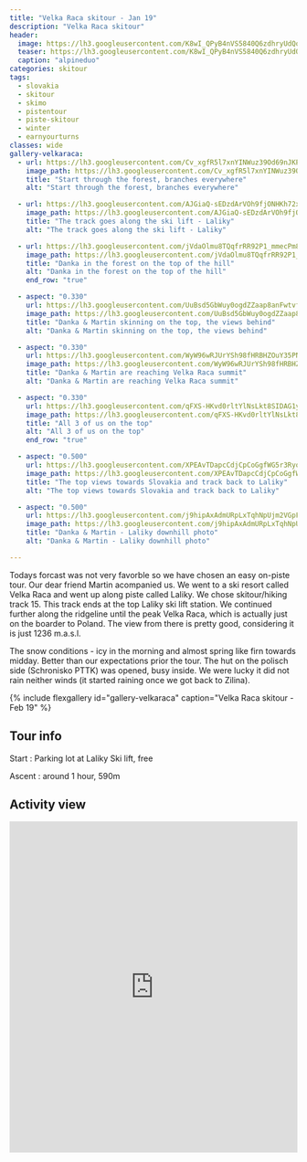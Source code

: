 ```yaml
---
title: "Velka Raca skitour - Jan 19"
description: "Velka Raca skitour"
header:
  image: https://lh3.googleusercontent.com/K8wI_QPyB4nVS5840Q6zdhryUdQoev8aKouE1Vre1TpXYkVDOjcki32zlstQ6cR6N4CZGuEr5O1_6PSZTzx0dJT8ddUDdoZ77A6g-vgL3iF7EkoKBHjSiWMdfP57_JUWPiUBRpRnWCBMLqLQjS_1sEpFyqv6KC31XOeMEMRQbEaUy2I3X4djm_VeOAVtgT6mib8gglHj1Wpxt72YuCjgNy9knorMMssNXtEExXHUtlt2su1J6ETTI_fIHRaW6r0RcA_9UA9qTXbvd1weWotNUuAmWhazK9Lmx4M4drQpLpExXyg1lNaHgVYA5QWCdzoTr1llD3baLGx5vMCjfu5w6XwqHJXti5WPVh5CLTvfSTPMMTNd0ISFCCHMF4_5gGZc-nMaGHVqvVnSr8K76tUGbZ_OUGgzly11mWcsVId2qSUG4WUCEvSqQhH_55qvBSao3fPWGXsE0yorJ9sb6b3RbrvjJ-tqIeT8aPYOqAbghY6R03QAImW8Zr2vDGlAaQA8u4pq-l2OxjaXyHSmSYAPTjBaSDyK4i_bZGO9DFBCGwqIN4OEke_u2NN-otDOBMSys6RTnUOeQORcJ41VYgiOfyZbFOI289iGuBdUu1M1P4k8wswuZuCh-DbRKUGEWkbOtugQ7KfqIhubuImNOdozNlQkqWGI-qwUZ4Si9AEgChpVdCCZepbCo7l_I3cFWQC_NGXKSqBWcGXDyFRUHqskk66WEA=w2118-h1542-no
  teaser: https://lh3.googleusercontent.com/K8wI_QPyB4nVS5840Q6zdhryUdQoev8aKouE1Vre1TpXYkVDOjcki32zlstQ6cR6N4CZGuEr5O1_6PSZTzx0dJT8ddUDdoZ77A6g-vgL3iF7EkoKBHjSiWMdfP57_JUWPiUBRpRnWCBMLqLQjS_1sEpFyqv6KC31XOeMEMRQbEaUy2I3X4djm_VeOAVtgT6mib8gglHj1Wpxt72YuCjgNy9knorMMssNXtEExXHUtlt2su1J6ETTI_fIHRaW6r0RcA_9UA9qTXbvd1weWotNUuAmWhazK9Lmx4M4drQpLpExXyg1lNaHgVYA5QWCdzoTr1llD3baLGx5vMCjfu5w6XwqHJXti5WPVh5CLTvfSTPMMTNd0ISFCCHMF4_5gGZc-nMaGHVqvVnSr8K76tUGbZ_OUGgzly11mWcsVId2qSUG4WUCEvSqQhH_55qvBSao3fPWGXsE0yorJ9sb6b3RbrvjJ-tqIeT8aPYOqAbghY6R03QAImW8Zr2vDGlAaQA8u4pq-l2OxjaXyHSmSYAPTjBaSDyK4i_bZGO9DFBCGwqIN4OEke_u2NN-otDOBMSys6RTnUOeQORcJ41VYgiOfyZbFOI289iGuBdUu1M1P4k8wswuZuCh-DbRKUGEWkbOtugQ7KfqIhubuImNOdozNlQkqWGI-qwUZ4Si9AEgChpVdCCZepbCo7l_I3cFWQC_NGXKSqBWcGXDyFRUHqskk66WEA=w2118-h1542-no
  caption: "alpineduo"
categories: skitour
tags:
  - slovakia
  - skitour
  - skimo
  - pistentour
  - piste-skitour
  - winter
  - earnyourturns
classes: wide
gallery-velkaraca:
  - url: https://lh3.googleusercontent.com/Cv_xgfR5l7xnYINWuz39Od69nJKPH7B92Q_NPCXidhKuSuD-P3zO7l6unioBIyOn85lZYEY1vCPc0Q_pQfA7Jp4RExMMBDt1PRBGGvuRI4cSSKSRyCU6FI_5ZSRuWmQ6Wi-iUGhbu7L8nW-EqbUf7wAPJvHrey-CW9k5w25hHaSIIy93GfSKkcVyptpG6SrR4pNjOJomtnZ8uZT2F9nOD4UiVP49JfJCSINHLQML2_BvEjpD4N7P0WVrvbzaDn1CVTsNs1i-c0q4ihs5zpLdLIFPxN1h9IHPuEKCPBhos2lYx_QygDHk6hVoe4ViiO8InSLoDBsbDxadfOdMBq2SqN5N_oriPMPb25MmuA3eFqXmZJt38sIBY2XMBeNXeImUmXTb9Ruvz4_cO16ZTfu2hsB4Wop_RxMacDy3Y50oND3PYBOj6ZytiiJcDMDgfRbYuXKE94qiKvyUir0kbA3UOIPWiRVtRkmGOBg0kycdfS5mgJhFinwL7pD2zBqohkw6iFO2wZXSp82ffyAQJT3uUvorNEjmrh3iHbkAoUAyxAsxGW6X5wBoaPtZnDwEWwiyek0kQDtBPjiD9h2lCeCBHVnFUJA6SWhdCDWW41Fb4IHqCOrzb5MUDeItY336vazA7c2G_35GO4ppPpT2mhHniPc8DCUWXXWwyu7ql87oxNVPJ-Epm1UUf0uoCa64bzWgavDWX9Men9sINzjjX6yANvxEYQ=w600-h800-no
    image_path: https://lh3.googleusercontent.com/Cv_xgfR5l7xnYINWuz39Od69nJKPH7B92Q_NPCXidhKuSuD-P3zO7l6unioBIyOn85lZYEY1vCPc0Q_pQfA7Jp4RExMMBDt1PRBGGvuRI4cSSKSRyCU6FI_5ZSRuWmQ6Wi-iUGhbu7L8nW-EqbUf7wAPJvHrey-CW9k5w25hHaSIIy93GfSKkcVyptpG6SrR4pNjOJomtnZ8uZT2F9nOD4UiVP49JfJCSINHLQML2_BvEjpD4N7P0WVrvbzaDn1CVTsNs1i-c0q4ihs5zpLdLIFPxN1h9IHPuEKCPBhos2lYx_QygDHk6hVoe4ViiO8InSLoDBsbDxadfOdMBq2SqN5N_oriPMPb25MmuA3eFqXmZJt38sIBY2XMBeNXeImUmXTb9Ruvz4_cO16ZTfu2hsB4Wop_RxMacDy3Y50oND3PYBOj6ZytiiJcDMDgfRbYuXKE94qiKvyUir0kbA3UOIPWiRVtRkmGOBg0kycdfS5mgJhFinwL7pD2zBqohkw6iFO2wZXSp82ffyAQJT3uUvorNEjmrh3iHbkAoUAyxAsxGW6X5wBoaPtZnDwEWwiyek0kQDtBPjiD9h2lCeCBHVnFUJA6SWhdCDWW41Fb4IHqCOrzb5MUDeItY336vazA7c2G_35GO4ppPpT2mhHniPc8DCUWXXWwyu7ql87oxNVPJ-Epm1UUf0uoCa64bzWgavDWX9Men9sINzjjX6yANvxEYQ=w600-h800-no
    title: "Start through the forest, branches everywhere"
    alt: "Start through the forest, branches everywhere"

  - url: https://lh3.googleusercontent.com/AJGiaQ-sEDzdArVOh9fjONHKh72xWMc6dmixgJADJdtFEww-mWMYpnpo0xqLRFNrE-U7DzukHwDRmPRT3L9z6Ig5OX_ypvSzf-a_rX6pyZE_PFibxQQBj0AyjLEj5IvgYGw_SyZw4w7s75tpA-ry6hYzDvx1LeneQNWfO3gLe4pVaROAOvMXlI8MToUc7ptj7PgFFIycrw6AG2D2DJNmX9hEwkdiq5OdUfGOyyiwVCkoww-9P_IBUL0gMj0_Hr1OMX3i9MFJKG7nvXZcAn5nr6Hp1hlW_635_GK9lgm3P-i9lqm_c37piVqFlHi82ssYJ-4234A1wbmZAOmMJGS_D2jIp-rwKgN2dSO46Qd9GG7trw7b_v0VYeBOfwSv_ZKa4TLbczWQrnDPVdLDT_OcaW8P6ch6lYRjkZvf3qgnhr3SjgBA95OJRgFgrxbuIoAVrQfNWm9D5gAER81tn-a4DrzyqvZlMaX4xRRth952te3vVgwhVJsMjcKCvXmDIYxVuhBkqNnwQr6oz0K4JvHcwBeLTqbXHlLw88w9HlWAbMJFAp2hnfkot78rzmm3_k3mJj0Uuu0k8FYBEd0bL5f4NlZgBJIQCXm8ACIUO2LISTO8BGTUGDloMcVnWBmm_9hW2INeSy1A9BqGP-KHY2PI0EZkOay0wnD3ksgvtWAVbFjJ8PKPMZOuZXq3vyNSw6UYv3IWkatT4jDA0Jjjks0FUMtEVQ=w800-h600-no
    image_path: https://lh3.googleusercontent.com/AJGiaQ-sEDzdArVOh9fjONHKh72xWMc6dmixgJADJdtFEww-mWMYpnpo0xqLRFNrE-U7DzukHwDRmPRT3L9z6Ig5OX_ypvSzf-a_rX6pyZE_PFibxQQBj0AyjLEj5IvgYGw_SyZw4w7s75tpA-ry6hYzDvx1LeneQNWfO3gLe4pVaROAOvMXlI8MToUc7ptj7PgFFIycrw6AG2D2DJNmX9hEwkdiq5OdUfGOyyiwVCkoww-9P_IBUL0gMj0_Hr1OMX3i9MFJKG7nvXZcAn5nr6Hp1hlW_635_GK9lgm3P-i9lqm_c37piVqFlHi82ssYJ-4234A1wbmZAOmMJGS_D2jIp-rwKgN2dSO46Qd9GG7trw7b_v0VYeBOfwSv_ZKa4TLbczWQrnDPVdLDT_OcaW8P6ch6lYRjkZvf3qgnhr3SjgBA95OJRgFgrxbuIoAVrQfNWm9D5gAER81tn-a4DrzyqvZlMaX4xRRth952te3vVgwhVJsMjcKCvXmDIYxVuhBkqNnwQr6oz0K4JvHcwBeLTqbXHlLw88w9HlWAbMJFAp2hnfkot78rzmm3_k3mJj0Uuu0k8FYBEd0bL5f4NlZgBJIQCXm8ACIUO2LISTO8BGTUGDloMcVnWBmm_9hW2INeSy1A9BqGP-KHY2PI0EZkOay0wnD3ksgvtWAVbFjJ8PKPMZOuZXq3vyNSw6UYv3IWkatT4jDA0Jjjks0FUMtEVQ=w800-h600-no
    title: "The track goes along the ski lift - Laliky"
    alt: "The track goes along the ski lift - Laliky"

  - url: https://lh3.googleusercontent.com/jVdaOlmu8TQqfrRR92P1_mmecPm8x-zKYvAAjTCtLluKjVEN0sbVjzCNgwMyefYY1PbvT_S6a-GveiBDBoMNMflS8g2yEyePxcMdQ842odHwUICH5lRUOY-gRQKgAtHNU8P3A9DXTj9g_eJAC7bUm8IAgkk_u3Nd9ZnvAV7NrY2mGxGDCmgZrD_AyJh03w94-o5eDOmX9XILEdtd3vJ1Rr53SWdaoDyXnH3kF40uwqr4wAB8VDWSuFKYPfZ2m56_o3By3Dhp_kNYMCiAtmpMgPSVTwibI5aWedYj-Q2D1Cc5LFBrHb8eJ85RRNlxI6P-r-Xz4zNB42R9kseYWTEJfBDLGgWHsN9LSZNfP0l5vl7FiWUUDAzR8oJpV9i2lcQrE6Dm85kBc2TWm9RKNznhPJPDV8OXAbuQkjLXaBPKHbrkBeS8gr5Ewt6JlPjh7INf_KCcajcIbhJtH5VknUEQbsIRqt5XwLTMFtdi-UeX717rRizZ3GuVc21Slcs0TFeGgmZ-ZiDWJkrKOCA-mL0loerVgD3bPqXr35887J7Tii0L__izFW7qZ6whFpnbZc1nU_Oe4xXZN0f6gKzur5255gfHEUuLJ8E0UekiRidtSiWetJSHH-FvD6tDL03kvTJxyXLE-7iyiMRlT22hUDZ9_al_QGAfEr6D=w600-h800-no
    image_path: https://lh3.googleusercontent.com/jVdaOlmu8TQqfrRR92P1_mmecPm8x-zKYvAAjTCtLluKjVEN0sbVjzCNgwMyefYY1PbvT_S6a-GveiBDBoMNMflS8g2yEyePxcMdQ842odHwUICH5lRUOY-gRQKgAtHNU8P3A9DXTj9g_eJAC7bUm8IAgkk_u3Nd9ZnvAV7NrY2mGxGDCmgZrD_AyJh03w94-o5eDOmX9XILEdtd3vJ1Rr53SWdaoDyXnH3kF40uwqr4wAB8VDWSuFKYPfZ2m56_o3By3Dhp_kNYMCiAtmpMgPSVTwibI5aWedYj-Q2D1Cc5LFBrHb8eJ85RRNlxI6P-r-Xz4zNB42R9kseYWTEJfBDLGgWHsN9LSZNfP0l5vl7FiWUUDAzR8oJpV9i2lcQrE6Dm85kBc2TWm9RKNznhPJPDV8OXAbuQkjLXaBPKHbrkBeS8gr5Ewt6JlPjh7INf_KCcajcIbhJtH5VknUEQbsIRqt5XwLTMFtdi-UeX717rRizZ3GuVc21Slcs0TFeGgmZ-ZiDWJkrKOCA-mL0loerVgD3bPqXr35887J7Tii0L__izFW7qZ6whFpnbZc1nU_Oe4xXZN0f6gKzur5255gfHEUuLJ8E0UekiRidtSiWetJSHH-FvD6tDL03kvTJxyXLE-7iyiMRlT22hUDZ9_al_QGAfEr6D=w600-h800-no
    title: "Danka in the forest on the top of the hill"
    alt: "Danka in the forest on the top of the hill"
    end_row: "true"

  - aspect: "0.330"
    url: https://lh3.googleusercontent.com/UuBsd5GbWuy0ogdZZaap8anFwtvf6B59DF9cCmEAbYN_dYOuqpFTCHPkYQFbjAde_iIWHt38CcUa-zJqCNL66em1dVl3wGg5_uFhHvX3vSdt3pOluRrx8bzu5JI7Qct9Uq3UiP3_Hq8Sw8H1Mct_CH2XouriZsVzFJ41ryuXPvTsBnT8AxUHXg7jmKRaW753H8jZk1y7IIYlbWDiE99RUMvawlUjXaIf93Y6D67A6IwZjG4LdeywsDkkZQzIxcw0kVb9iH-WCjIta5r4JkXKMQ8JeHqiFZZbLn4xSFE31-0HRv1tLV1K0y5S9g5GMzyYiNqr0wYvQ3z6xbD2psqCezBYov01IhmgOUWsq2J46rXHut6C5AkpuFXZyT6aPlA09zRzmNN8VfJJe2-xXCHPto5K6squ0EuXvX9F-_13FCog3B3rCaG1S4ePZVH-6G6E5cJGBGtAZxUDaH3-UHFe9h6lfgczTAwEw3u5snaclLfTH2QvvV2s0_kQido3IkMT6UXK3xrZoqvyF1H8E0cjYdLF_u_js3mtrgmfhfb0NmXr7Mb5TSE8ern8heb6wG_nQQ2yUK98nqAA5fp6Jip3a7wfsGHwLtf7e9s18V9qQQIvJUn_HWXoIC90m4dYk_JYDheNDDpjyBQPKtkqxrBZ754mr9hvyFES=w2414-h1542-no
    image_path: https://lh3.googleusercontent.com/UuBsd5GbWuy0ogdZZaap8anFwtvf6B59DF9cCmEAbYN_dYOuqpFTCHPkYQFbjAde_iIWHt38CcUa-zJqCNL66em1dVl3wGg5_uFhHvX3vSdt3pOluRrx8bzu5JI7Qct9Uq3UiP3_Hq8Sw8H1Mct_CH2XouriZsVzFJ41ryuXPvTsBnT8AxUHXg7jmKRaW753H8jZk1y7IIYlbWDiE99RUMvawlUjXaIf93Y6D67A6IwZjG4LdeywsDkkZQzIxcw0kVb9iH-WCjIta5r4JkXKMQ8JeHqiFZZbLn4xSFE31-0HRv1tLV1K0y5S9g5GMzyYiNqr0wYvQ3z6xbD2psqCezBYov01IhmgOUWsq2J46rXHut6C5AkpuFXZyT6aPlA09zRzmNN8VfJJe2-xXCHPto5K6squ0EuXvX9F-_13FCog3B3rCaG1S4ePZVH-6G6E5cJGBGtAZxUDaH3-UHFe9h6lfgczTAwEw3u5snaclLfTH2QvvV2s0_kQido3IkMT6UXK3xrZoqvyF1H8E0cjYdLF_u_js3mtrgmfhfb0NmXr7Mb5TSE8ern8heb6wG_nQQ2yUK98nqAA5fp6Jip3a7wfsGHwLtf7e9s18V9qQQIvJUn_HWXoIC90m4dYk_JYDheNDDpjyBQPKtkqxrBZ754mr9hvyFES=w2414-h1542-no
    title: "Danka & Martin skinning on the top, the views behind"
    alt: "Danka & Martin skinning on the top, the views behind"

  - aspect: "0.330"
    url: https://lh3.googleusercontent.com/WyW96wRJUrYSh98fHRBHZOuY35PNS0No3GbcXfBSVfm8SCckemo6f5Fx97ZgExrNiYxJs2yrUcX9kWJtYdoAZ4BpeMBSGmx7ygE5JBxgKi8KLAeDy3ie86MsgaQROcpvOdOvOG2aVQKfj1uUA7140NbtEOy6CW1Kd2_v8CRj4tc5wHbMh7VA5mRYftTyTJCV8eF557sZz4LCpH4NPYYO1sz-ghDD7NF19KNlQvO6jN7LvLA0oSgFOR89r_i5nKiN5k0l1mjVFwEjYmbgSdPwnPDpm_4xcLsuYAvrk_QpZiaLfX_LltXGLN-dGLYqdpRmvEi4yR9W9yGK6xkA9o_CUVKOK3ZP7vL8LkVQeYHfFl8POd8fa4ZXuve2zrtYkvWRzW8R4e9SYq42qVYKfcyDRs9QviVHZfVbj9b8ZHnrtwYlPVx2cvOxjS-uPiWw6Qwffeu9xAc9tnLRTEE6N9LfCuPUl71rcEImLT7cGaR7QUxp8fORssreKpVKerM2-VZxpmx2QDWuPzykSxCYZfnW7Y2ehz-ZD2qh0gaBZIFzVwdXLRQrGo8QxMXwahBchTV991BkDQR98tpuoMaRlff3nw7nxoXsNbU21eVnUfqirt-KRDzxu21FDkKHVPW0Wx4m0pm7yFJMp-hxXtj9qe56A1pJCsUjnRY-a7pjXopEEgu0AHHu3nWSpSKR7RSmFzMPkFvGzuL553NuF1LdU4QeE27QtQ=w600-h800-no
    image_path: https://lh3.googleusercontent.com/WyW96wRJUrYSh98fHRBHZOuY35PNS0No3GbcXfBSVfm8SCckemo6f5Fx97ZgExrNiYxJs2yrUcX9kWJtYdoAZ4BpeMBSGmx7ygE5JBxgKi8KLAeDy3ie86MsgaQROcpvOdOvOG2aVQKfj1uUA7140NbtEOy6CW1Kd2_v8CRj4tc5wHbMh7VA5mRYftTyTJCV8eF557sZz4LCpH4NPYYO1sz-ghDD7NF19KNlQvO6jN7LvLA0oSgFOR89r_i5nKiN5k0l1mjVFwEjYmbgSdPwnPDpm_4xcLsuYAvrk_QpZiaLfX_LltXGLN-dGLYqdpRmvEi4yR9W9yGK6xkA9o_CUVKOK3ZP7vL8LkVQeYHfFl8POd8fa4ZXuve2zrtYkvWRzW8R4e9SYq42qVYKfcyDRs9QviVHZfVbj9b8ZHnrtwYlPVx2cvOxjS-uPiWw6Qwffeu9xAc9tnLRTEE6N9LfCuPUl71rcEImLT7cGaR7QUxp8fORssreKpVKerM2-VZxpmx2QDWuPzykSxCYZfnW7Y2ehz-ZD2qh0gaBZIFzVwdXLRQrGo8QxMXwahBchTV991BkDQR98tpuoMaRlff3nw7nxoXsNbU21eVnUfqirt-KRDzxu21FDkKHVPW0Wx4m0pm7yFJMp-hxXtj9qe56A1pJCsUjnRY-a7pjXopEEgu0AHHu3nWSpSKR7RSmFzMPkFvGzuL553NuF1LdU4QeE27QtQ=w600-h800-no
    title: "Danka & Martin are reaching Velka Raca summit"
    alt: "Danka & Martin are reaching Velka Raca summit"

  - aspect: "0.330"
    url: https://lh3.googleusercontent.com/qFXS-HKvd0rltYlNsLkt8SIDAG1y_Bo4U2dFQUxtz_tyyolrEedqsp4SBTByUoqm7pKqyzMz9-aEml6SGMsrc-K1XL0DO1DEfA-j_g-V_AWtok8LlM50XP4cdIcSWKBfSJ9EPP5ffVCBuyJYf_Tu31lvG4sOkbSmw2xqpzqhFjrX_LyfkxOKxH8QPI9c-mzK0pYyT4QIlKc9rqfXpuxHuARvhvdJPhDHlhXHxcUKs0Q6dRwGGqZ5d5bfMlsUL4SNX2aCHfFtVYxbryZCGPULF-e7JgtDiIrVU7BY9gQNV09VWCoblyi3u6utCT2NpRkHaZTTVDBv3ixEqCK0QKT8G-i2tZX52-EFeQSLFKevDDeEgHV-bOUNB8YqYtD-LSOy0ZlSQExFKzT4NDRlD76Tr4RifgLTeb_GXeow1XpLcdYr-c0n1a0w47Z-OjBjjA3tqUMF4TC6XgV-S4otKDHbR0S6MU7kshyelmBQ1Ruqv2GgL1Y0jfh1uRfc8Iig9QdOV1jOsjDBrT8ko6Zy03TLNZsBWxcze3jRSCObfU-rpExyI01uYvcmOI4_e8BcBm_HP8o3y5yAvgoA8RnHqLD9w81etTLUYrPyFmRPlmwY0oHs2-0qPGDRYDROFtH-wEdTR8BM3Z0B96hgt_JRJNySq7UY7d9ajyJpH2RY8G7l4maJQqTNawgiOOXi8oPVQs6dDyUSSseYSaMJLmgXq6drj_hiwQ=w2056-h1542-no
    image_path: https://lh3.googleusercontent.com/qFXS-HKvd0rltYlNsLkt8SIDAG1y_Bo4U2dFQUxtz_tyyolrEedqsp4SBTByUoqm7pKqyzMz9-aEml6SGMsrc-K1XL0DO1DEfA-j_g-V_AWtok8LlM50XP4cdIcSWKBfSJ9EPP5ffVCBuyJYf_Tu31lvG4sOkbSmw2xqpzqhFjrX_LyfkxOKxH8QPI9c-mzK0pYyT4QIlKc9rqfXpuxHuARvhvdJPhDHlhXHxcUKs0Q6dRwGGqZ5d5bfMlsUL4SNX2aCHfFtVYxbryZCGPULF-e7JgtDiIrVU7BY9gQNV09VWCoblyi3u6utCT2NpRkHaZTTVDBv3ixEqCK0QKT8G-i2tZX52-EFeQSLFKevDDeEgHV-bOUNB8YqYtD-LSOy0ZlSQExFKzT4NDRlD76Tr4RifgLTeb_GXeow1XpLcdYr-c0n1a0w47Z-OjBjjA3tqUMF4TC6XgV-S4otKDHbR0S6MU7kshyelmBQ1Ruqv2GgL1Y0jfh1uRfc8Iig9QdOV1jOsjDBrT8ko6Zy03TLNZsBWxcze3jRSCObfU-rpExyI01uYvcmOI4_e8BcBm_HP8o3y5yAvgoA8RnHqLD9w81etTLUYrPyFmRPlmwY0oHs2-0qPGDRYDROFtH-wEdTR8BM3Z0B96hgt_JRJNySq7UY7d9ajyJpH2RY8G7l4maJQqTNawgiOOXi8oPVQs6dDyUSSseYSaMJLmgXq6drj_hiwQ=w2056-h1542-no
    title: "All 3 of us on the top"
    alt: "All 3 of us on the top"
    end_row: "true"

  - aspect: "0.500"
    url: https://lh3.googleusercontent.com/XPEAvTDapcCdjCpCoGgfWG5r3Ryo9O-Df4bBNFngi-W1mioigI6D7h85HvuvvCUJsezt3XVKGQ_rIJP0jL7NH9WSR9u68jkCRbTmcbnPEwONbTEBjHSgA9RouwoxO5wvRqmUg5Qzz3dEz2vSEvvnSADS7jdEkiBymgwa9xljl8lQWTATFfyFeWjKx3GTyz_qdl1lYhfLH_tB99I-J_6trzZPYm2SjsK6RcbmffsTXNbKQvbHVtQSzo7c1Xc-3hZw5Anr6cHGFTpTESxHYPkollFldhZJf9YGZ0TO1aCzXvpMjYItTER-aa9fbk5J07N7loOMwsZ0umBmW26_LNJ6g0_-XGmvTvQnkdV_X1VvyGMMspzJ8aAYV5_7cUvEcJTVquyo7EdaAvd6gnaEExeGo_w3AZ7KpDlrjVc0COuC2vPPAK0PwRsnU3K6tQYBN0GXe8mD_sXOGuPsIb5oTLG1gnhanCvOFiirxig9zJrj1jT88gYvegirwPMi-CHuKuHmhGSVCWROW0W6zgnbJ1b8WhlirUq59ylK9KVSTThDyOEq7MK_woIl_zP1tcasHd9WmyimHcJdjn_6tgsLn8rmaXiJv8i8CD_d8r7arXnoGHS9UMVJLQ2vh7ejhMOEFpvhNAjZXXIlLukLLUSEjbZyHP0MGiTBXzNeKsteOTQpWzhhDLsv8FT2iUIDIgjtZO4pE9OM7oou8tTE1GlFU9-VLTbL-w=w600-h800-no
    image_path: https://lh3.googleusercontent.com/XPEAvTDapcCdjCpCoGgfWG5r3Ryo9O-Df4bBNFngi-W1mioigI6D7h85HvuvvCUJsezt3XVKGQ_rIJP0jL7NH9WSR9u68jkCRbTmcbnPEwONbTEBjHSgA9RouwoxO5wvRqmUg5Qzz3dEz2vSEvvnSADS7jdEkiBymgwa9xljl8lQWTATFfyFeWjKx3GTyz_qdl1lYhfLH_tB99I-J_6trzZPYm2SjsK6RcbmffsTXNbKQvbHVtQSzo7c1Xc-3hZw5Anr6cHGFTpTESxHYPkollFldhZJf9YGZ0TO1aCzXvpMjYItTER-aa9fbk5J07N7loOMwsZ0umBmW26_LNJ6g0_-XGmvTvQnkdV_X1VvyGMMspzJ8aAYV5_7cUvEcJTVquyo7EdaAvd6gnaEExeGo_w3AZ7KpDlrjVc0COuC2vPPAK0PwRsnU3K6tQYBN0GXe8mD_sXOGuPsIb5oTLG1gnhanCvOFiirxig9zJrj1jT88gYvegirwPMi-CHuKuHmhGSVCWROW0W6zgnbJ1b8WhlirUq59ylK9KVSTThDyOEq7MK_woIl_zP1tcasHd9WmyimHcJdjn_6tgsLn8rmaXiJv8i8CD_d8r7arXnoGHS9UMVJLQ2vh7ejhMOEFpvhNAjZXXIlLukLLUSEjbZyHP0MGiTBXzNeKsteOTQpWzhhDLsv8FT2iUIDIgjtZO4pE9OM7oou8tTE1GlFU9-VLTbL-w=w600-h800-no
    title: "The top views towards Slovakia and track back to Laliky"
    alt: "The top views towards Slovakia and track back to Laliky"

  - aspect: "0.500"
    url: https://lh3.googleusercontent.com/j9hipAxAdmURpLxTqhNpUjm2VGpFXhAQxxKcGxGl9sIr3DSudSI9E9ekCrVfDSQgB6rLg72arG8nca4PITdLrxYgna0UT2sGORRCqgViWMIbPes3R630shptel2A9x-xYCuTyhwXQYmuZXR-PtManPrUmQASa-SOqkvEYkntZHPAUzf2-isf-zMuKN-19eWcfzn2EcDG74X19NMs2LsDfduX-IdxUxk_Tr2aGsXWWI0ClNUpgnFF1sEsJzQqI0gt_HN0yeW-SE2Z1UKV9ucEibNrfA3DWweRvifp0sXCeX1IX-ViKjDRfU_3UoMcttQvn2DUBHxLXzeeRBfFPJ_5dsuy86tYVxJNE1HDexeAOLnPVNFivNgHVQrEazpMs1VTXlzygJIuN9PCNecxUqVksHS5Ua1kU9Rf1rYDY1qUCwwOtdn2kg2PyGgpkp5ltcONkGlQ4qMMPPCgwpZ8lb5ErYzEyxKTMPcUOI9BmA37-1MvK9_qiuXYOabeD0tz0xHHUrgWCYsl8kpZPUK1H2CoCy-fx4bZ6OE9M5qrcaVJJR-Fohu16r31uoEgzGHVf-eERZwHPUyCPbclOIBH3FoFk4gS-gNQECir0U_Eue-R-jOOC8ALc7NDq2cL4k-LvG3BdQa_gThI6rHLAj81PdcboHaKGBQGR64hcYgMcaqQzX-DDMQDBwP0mohSatquQAhMALp37-ViOuyTdDPGT1rQojCG6g=w1158-h1542-no
    image_path: https://lh3.googleusercontent.com/j9hipAxAdmURpLxTqhNpUjm2VGpFXhAQxxKcGxGl9sIr3DSudSI9E9ekCrVfDSQgB6rLg72arG8nca4PITdLrxYgna0UT2sGORRCqgViWMIbPes3R630shptel2A9x-xYCuTyhwXQYmuZXR-PtManPrUmQASa-SOqkvEYkntZHPAUzf2-isf-zMuKN-19eWcfzn2EcDG74X19NMs2LsDfduX-IdxUxk_Tr2aGsXWWI0ClNUpgnFF1sEsJzQqI0gt_HN0yeW-SE2Z1UKV9ucEibNrfA3DWweRvifp0sXCeX1IX-ViKjDRfU_3UoMcttQvn2DUBHxLXzeeRBfFPJ_5dsuy86tYVxJNE1HDexeAOLnPVNFivNgHVQrEazpMs1VTXlzygJIuN9PCNecxUqVksHS5Ua1kU9Rf1rYDY1qUCwwOtdn2kg2PyGgpkp5ltcONkGlQ4qMMPPCgwpZ8lb5ErYzEyxKTMPcUOI9BmA37-1MvK9_qiuXYOabeD0tz0xHHUrgWCYsl8kpZPUK1H2CoCy-fx4bZ6OE9M5qrcaVJJR-Fohu16r31uoEgzGHVf-eERZwHPUyCPbclOIBH3FoFk4gS-gNQECir0U_Eue-R-jOOC8ALc7NDq2cL4k-LvG3BdQa_gThI6rHLAj81PdcboHaKGBQGR64hcYgMcaqQzX-DDMQDBwP0mohSatquQAhMALp37-ViOuyTdDPGT1rQojCG6g=w1158-h1542-no
    title: "Danka & Martin - Laliky downhill photo"
    alt: "Danka & Martin - Laliky downhill photo"

---
```


Todays forcast was not very favorble so we have chosen an easy on-piste tour. Our dear friend Martin acompanied us. We went to a ski resort called Velka Raca and went up along piste called Laliky. We chose skitour/hiking track 15. This track ends at the top Laliky ski lift station. We continued further along the ridgeline until the peak Velka Raca, which is actually just on the boarder to Poland. The view from there is pretty good, considering it is just 1236 m.a.s.l. 

The snow conditions - icy in the morning and almost spring like firn towards midday. Better than our expectations prior the tour. The hut on the polisch side (Schronisko PTTK) was opened, busy inside. We were lucky it did not rain neither winds (it started raining once we got back to Zilina).

{% include flexgallery id="gallery-velkaraca" caption="Velka Raca skitour - Feb 19" %}

## Tour info

Start
: Parking lot at Laliky Ski lift, free

Ascent
: around 1 hour, 590m

## Activity view

<iframe src="https://www.komoot.com/tour/55693159/embed?profile=1" width="100%" height="580" frameborder="0" scrolling="no"></iframe>
